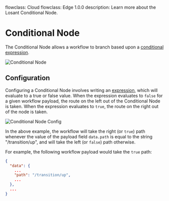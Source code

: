 flowclass: Cloud
flowclass: Edge 1.0.0
description: Learn more about the Losant Conditional Node.

# Conditional Node

The Conditional Node allows a workflow to branch based upon a [conditional expression](/workflows/accessing-payload-data/#expressions).

![Conditional Node](/images/workflows/logic/conditional-node.png "Conditional Node")

## Configuration

Configuring a Conditional Node involves writing an [expression](/workflows/accessing-payload-data/#expressions), which will evaluate to a true or false value. When the expression evaluates to `false` for a given workflow payload, the route on the left out of the Conditional Node is taken. When the expression evaluates to `true`, the route on the right out of the node is taken.

![Conditional Node Config](/images/workflows/logic/conditional-node-config.png "Conditional Node Config")

In the above example, the workflow will take the right (or `true`) path whenever the value of the payload field `data.path` is equal to the string "/transition/up", and will take the left (or `false`) path otherwise.

For example, the following workflow payload would take the `true` path:

```json
{
  "data": {
    ...
    "path": "/transition/up",
    ...
  },
  ...
}
```
